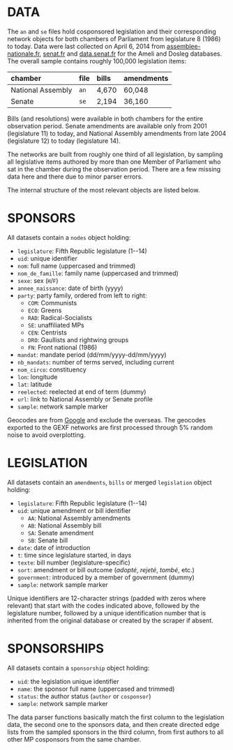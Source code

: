 
# DATA

The `an` and `se` files hold cosponsored legislation and their corresponding network objects for both chambers of Parliament from legislature 8 (1986) to today. Data were last collected on April 6, 2014 from [assemblee-nationale.fr](http://www.assemblee-nationale.fr/), [senat.fr](http://www.senat.fr/) and [data.senat.fr](http://data.senat.fr/) for the Ameli and Dosleg databases. The overall sample contains roughly 100,000 legislation items:

| chamber           | file | bills | amendments |
|:------------------|:-----|:------|:-----------|
| National Assembly | `an` | 4,670 | 60,048     |
| Senate            | `se` | 2,194 | 36,160     |

Bills (and resolutions) were available in both chambers for the entire observation period. Senate amendments are available only from 2001 (legislature 11) to today, and National Assembly amendments from late 2004 (legislature 12) to today (legislature 14).

The networks are built from roughly one third of all legislation, by sampling all legislative items authored by more than one Member of Parliament who sat in the chamber during the observation period. There are a few missing data here and there due to minor parser errors.

The internal structure of the most relevant objects are listed below.

# SPONSORS

All datasets contain a `nodes` object holding:

* `legislature`: Fifth Republic legislature (1--14)
* `uid`: unique identifier
* `nom`: full name (uppercased and trimmed)
* `nom_de_famille`: family name (uppercased and trimmed)
* `sexe`: sex (`H`/`F`)
* `annee_naissance`: date of birth (yyyy)
* `party`: party family, ordered from left to right:
	* `COM`: Communists
	* `ECO`: Greens
	* `RAD`: Radical-Socialists
	* `SE`: unaffiliated MPs
	* `CEN`: Centrists
	* `DRO`: Gaullists and rightwing groups
	* `FN`: Front national (1986)
* `mandat`: mandate period (dd/mm/yyyy-dd/mm/yyyy)
* `nb_mandats`: number of terms served, including current
* `nom_circo`: constituency
* `lon`: longitude
* `lat`: latitude
* `reelected`: reelected at end of term (dummy)
* `url`: link to National Assembly or Senate profile
* `sample`: network sample marker

Geocodes are from [Google](https://developers.google.com/maps/terms) and exclude the overseas. The geocodes exported to the GEXF networks are first processed through 5% random noise to avoid overplotting.

# LEGISLATION

All datasets contain an `amendments`, `bills` or merged `legislation` object holding:

* `legislature`: Fifth Republic legislature (1--14)
* `uid`: unique amendment or bill identifier
	* `AA`: National Assembly amendments
	* `AB`: National Assembly bill
	* `SA`: Senate amendment
	* `SB`: Senate bill
* `date`: date of introduction
* `t`: time since legislature started, in days
* `texte`: bill number (legislature-specific)
* `sort`: amendment or bill outcome (_adopté_, _rejeté_, _tombé_, etc.)
* `government`: introduced by a member of government (dummy)
* `sample`: network sample marker

Unique identifiers are 12-character strings (padded with zeros where relevant) that start with the codes indicated above, followed by the legislature number, followed by a unique identification number that is inherited from the original database or created by the scraper if absent.

# SPONSORSHIPS

All datasets contain a `sponsorship` object holding:

* `uid`: the legislation unique identifier
* `name`: the sponsor full name (uppercased and trimmed)
* `status`: the author status (`author` or `cosponsor`)
* `sample`: network sample marker

The data parser functions basically match the first column to the legislation data, the second one to the sponsors data, and then create directed edge lists from the sampled sponsors in the third column, from first authors to all other MP cosponsors from the same chamber.
